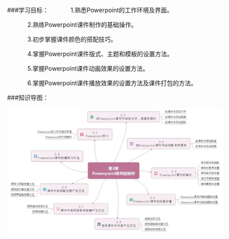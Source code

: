 ###学习目标：
&nbsp;&nbsp;&nbsp;&nbsp;&nbsp;&nbsp;&nbsp;&nbsp;&nbsp;&nbsp;&nbsp;&nbsp;1.熟悉Powerpoint的工作环境及界面。

&nbsp;&nbsp;&nbsp;&nbsp;&nbsp;&nbsp;&nbsp;&nbsp;&nbsp;&nbsp;&nbsp;&nbsp;2.熟练Powerpoint课件制作的基础操作。

&nbsp;&nbsp;&nbsp;&nbsp;&nbsp;&nbsp;&nbsp;&nbsp;&nbsp;&nbsp;&nbsp;&nbsp;3.初步掌握课件颜色的搭配技巧。

&nbsp;&nbsp;&nbsp;&nbsp;&nbsp;&nbsp;&nbsp;&nbsp;&nbsp;&nbsp;&nbsp;&nbsp;4.掌握Powerpoint课件版式、主题和模板的设置方法。

&nbsp;&nbsp;&nbsp;&nbsp;&nbsp;&nbsp;&nbsp;&nbsp;&nbsp;&nbsp;&nbsp;&nbsp;5.掌握Powerpoint课件动画效果的设置方法。

&nbsp;&nbsp;&nbsp;&nbsp;&nbsp;&nbsp;&nbsp;&nbsp;&nbsp;&nbsp;&nbsp;&nbsp;6.掌握Powerpoint课件播放效果的设置方法及课件打包的方法。

###知识导图：

![](/assets/3-0-1.jpg)